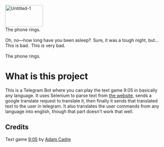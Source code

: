 <a href="https://adamcadre.ac/if/905.html"><img width="120" height="70" alt="Untitled-1" src="https://github.com/user-attachments/assets/022f79c8-f144-416d-8fd0-f4b3e4738cc7" /></a>
<br>
The phone rings.
<br><br>
Oh, no⁠—how long have you been asleep?  Sure, it was a tough night, but…  This is bad.  This is very bad.
<br><br>
The phone rings. 

# What is this project
This is a Telegram Bot where you can play the text game 9:05 in basically any language.
It uses Selenium to parse text from <a href="https://adamcadre.ac/if/905.html">the website</a>, sends a google translate request to translate it, then finally it sends that translated text to the user in telegram.
It also translates the user commands from any language into english, though that part doesn't work that well.

## Credits
Text game <a href="https://adamcadre.ac/if/905.html">9:05</a> by <a href="https://adamcadre.ac">Adam Cadre</a>
